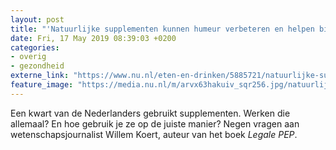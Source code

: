 ```yaml
---
layout: post
title: "'Natuurlijke supplementen kunnen humeur verbeteren en helpen bij afvallen'"
date: Fri, 17 May 2019 08:39:03 +0200
categories: 
- overig 
- gezondheid 
externe_link: "https://www.nu.nl/eten-en-drinken/5885721/natuurlijke-supplementen-kunnen-humeur-verbeteren-en-helpen-bij-afvallen.html"
feature_image: "https://media.nu.nl/m/arvx63hakuiv_sqr256.jpg/natuurlijke-supplementen-kunnen-humeur-verbeteren-en-helpen-bij-afvallen.jpg"
---
```


Een kwart van de Nederlanders gebruikt supplementen. Werken die allemaal? En hoe gebruik je ze op de juiste manier? Negen vragen aan wetenschapsjournalist Willem Koert, auteur van het boek <em>Legale PEP</em>.
